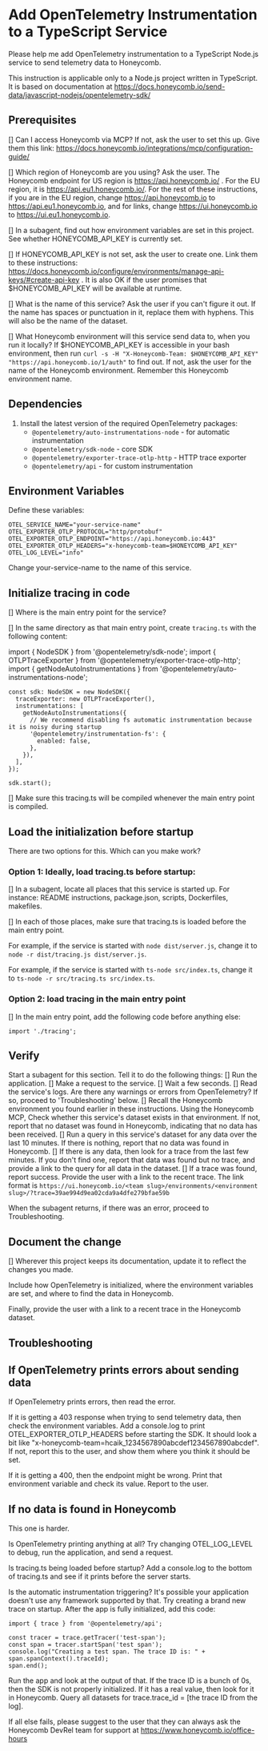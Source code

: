 # Add OpenTelemetry Instrumentation to a TypeScript Service

Please help me add OpenTelemetry instrumentation to a TypeScript Node.js service to send telemetry data to Honeycomb.

This instruction is applicable only to a Node.js project written in TypeScript. It is based on documentation at https://docs.honeycomb.io/send-data/javascript-nodejs/opentelemetry-sdk/

## Prerequisites

[] Can I access Honeycomb via MCP? If not, ask the user to set this up. Give them this link: https://docs.honeycomb.io/integrations/mcp/configuration-guide/

[] Which region of Honeycomb are you using? Ask the user. The Honeycomb endpoint for US region is https://api.honeycomb.io/ . For the EU region, it is https://api.eu1.honeycomb.io/. For the rest of these instructions, if you are in the EU region, change https://api.honeycomb.io to https://api.eu1.honeycomb.io, and for links, change https://ui.honeycomb.io to https://ui.eu1.honeycomb.io.

[] In a subagent, find out how environment variables are set in this project. See whether HONEYCOMB_API_KEY is currently set.

[] If HONEYCOMB_API_KEY is not set, ask the user to create one. Link them to these instructions: https://docs.honeycomb.io/configure/environments/manage-api-keys/#create-api-key . It is also OK if the user promises that $HONEYCOMB_API_KEY will be available at runtime.

[] What is the name of this service? Ask the user if you can't figure it out. If the name has spaces or punctuation in it, replace them with hyphens. This will also be the name of the dataset.

[] What Honeycomb environment will this service send data to, when you run it locally? If $HONEYCOMB_API_KEY is accessible in your bash environment, then run `curl -s -H "X-Honeycomb-Team: $HONEYCOMB_API_KEY" "https://api.honeycomb.io/1/auth"` to find out. If not, ask the user for the name of the Honeycomb environment. Remember this Honeycomb environment name.

## Dependencies

1. Install the latest version of the required OpenTelemetry packages:
   - `@opentelemetry/auto-instrumentations-node` - for automatic instrumentation
   - `@opentelemetry/sdk-node` - core SDK
   - `@opentelemetry/exporter-trace-otlp-http` - HTTP trace exporter
   - `@opentelemetry/api` - for custom instrumentation

## Environment Variables

Define these variables:

```
OTEL_SERVICE_NAME="your-service-name"
OTEL_EXPORTER_OTLP_PROTOCOL="http/protobuf"
OTEL_EXPORTER_OTLP_ENDPOINT="https://api.honeycomb.io:443"
OTEL_EXPORTER_OTLP_HEADERS="x-honeycomb-team=$HONEYCOMB_API_KEY"
OTEL_LOG_LEVEL="info"
```

Change your-service-name to the name of this service.

## Initialize tracing in code

[] Where is the main entry point for the service?

[] In the same directory as that main entry point, create `tracing.ts` with the following content:

import { NodeSDK } from '@opentelemetry/sdk-node';
import { OTLPTraceExporter } from '@opentelemetry/exporter-trace-otlp-http';
import { getNodeAutoInstrumentations } from '@opentelemetry/auto-instrumentations-node';

```
const sdk: NodeSDK = new NodeSDK({
  traceExporter: new OTLPTraceExporter(),
  instrumentations: [
    getNodeAutoInstrumentations({
      // We recommend disabling fs automatic instrumentation because it is noisy during startup
      '@opentelemetry/instrumentation-fs': {
        enabled: false,
      },
    }),
  ],
});

sdk.start();
```

[] Make sure this tracing.ts will be compiled whenever the main entry point is compiled.

## Load the initialization before startup

There are two options for this. Which can you make work?

### Option 1: Ideally, load tracing.ts before startup:

[] In a subagent, locate all places that this service is started up. For instance: README instructions, package.json, scripts, Dockerfiles, makefiles.

[] In each of those places, make sure that tracing.ts is loaded before the main entry point.

For example, if the service is started with `node dist/server.js`, change it to `node -r dist/tracing.js dist/server.js`.

For example, if the service is started with `ts-node src/index.ts`, change it to `ts-node -r src/tracing.ts src/index.ts`.

### Option 2: load tracing in the main entry point

[] In the main entry point, add the following code before anything else:

```
import './tracing';
```

## Verify

Start a subagent for this section. Tell it to do the following things:
[] Run the application.
[] Make a request to the service.
[] Wait a few seconds.
[] Read the service's logs. Are there any warnings or errors from OpenTelemetry? If so, proceed to 'Troubleshooting' below.
[] Recall the Honeycomb environment you found earlier in these instructions. Using the Honeycomb MCP, Check whether this service's dataset exists in that environment. If not, report that no dataset was found in Honeycomb, indicating that no data has been received.
[] Run a query in this service's dataset for any data over the last 10 minutes. If there is nothing, report that no data was found in Honeycomb.
[] If there is any data, then look for a trace from the last few minutes. If you don't find one, report that data was found but no trace, and provide a link to the query for all data in the dataset.
[] If a trace was found, report success. Provide the user with a link to the recent trace. The link format is `https://ui.honeycomb.io/<team slug>/environments/<environment slug>/?trace=39ae994d9ea02cda9a4dfe279bfae59b`

When the subagent returns, if there was an error, proceed to Troubleshooting.

## Document the change

[] Wherever this project keeps its documentation, update it to reflect the changes you made.

Include how OpenTelemetry is initialized, where the environment variables are set, and where to find the data in Honeycomb.

Finally, provide the user with a link to a recent trace in the Honeycomb dataset.

## Troubleshooting

## If OpenTelemetry prints errors about sending data

If OpenTelemetry prints errors, then read the error.

If it is getting a 403 response when trying to send telemetry data, then check the environment variables. Add a console.log to print OTEL_EXPORTER_OTLP_HEADERS before starting the SDK. It should look a bit like "x-honeycomb-team=hcaik_1234567890abcdef1234567890abcdef". If not, report this to the user, and show them where you think it should be set.

If it is getting a 400, then the endpoint might be wrong. Print that environment variable and check its value. Report to the user.

## If no data is found in Honeycomb

This one is harder.

Is OpenTelemetry printing anything at all? Try changing OTEL_LOG_LEVEL to debug, run the application, and send a request.

Is tracing.ts being loaded before startup? Add a console.log to the bottom of tracing.ts and see if it prints before the server starts.

Is the automatic instrumentation triggering? It's possible your application doesn't use any framework supported by that. Try creating a brand new trace on startup. After the app is fully initialized, add this code:

```
import { trace } from '@opentelemetry/api';

const tracer = trace.getTracer('test-span');
const span = tracer.startSpan('test span');
console.log("Creating a test span. The trace ID is: " + span.spanContext().traceId);
span.end();
```

Run the app and look at the output of that. If the trace ID is a bunch of 0s, then the SDK is not properly initialized. If it has a real value, then look for it in Honeycomb. Query all datasets for trace.trace_id = [the trace ID from the log].

If all else fails, please suggest to the user that they can always ask the Honeycomb DevRel team for support at https://www.honeycomb.io/office-hours

